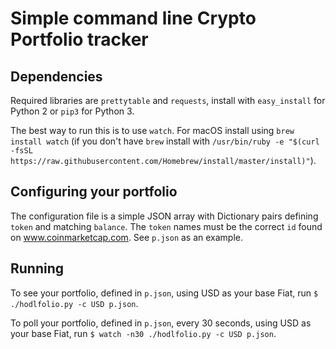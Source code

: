 # Simple command line Crypto Portfolio tracker

## Dependencies
Required libraries are `prettytable` and `requests`, install with `easy_install` for Python 2 or `pip3` for Python 3.

The best way to run this is to use `watch`. For macOS install using `brew install watch` (if you don't have `brew` install with `/usr/bin/ruby -e "$(curl -fsSL https://raw.githubusercontent.com/Homebrew/install/master/install)"`).

## Configuring your portfolio
The configuration file is a simple JSON array with Dictionary pairs defining `token` and matching `balance`. The `token` names must be the correct `id` found on www.coinmarketcap.com. See `p.json` as an example.

## Running
To see your portfolio, defined in `p.json`, using USD as your base Fiat, run `$ ./hodlfolio.py -c USD p.json`.

To poll your portfolio, defined in `p.json`, every 30 seconds, using USD as your base Fiat, run `$ watch -n30 ./hodlfolio.py -c USD p.json`.
